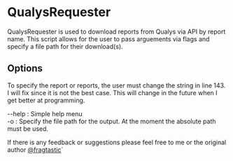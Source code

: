 # QualysRequester

QualysRequester is used to download reports from Qualys via API by report name. This script allows for the user to pass arguements via flags and specify a file path for their download(s). 

## Options

To specify the report or reports, the user must change the string in line 143. I will fix since it is not the best case. This will change in the future when I get better at programming. 

--help : Simple help menu <br/>
-o : Specify the file path for the output. At the moment the absolute path must be used. 

If there is any feedback or suggestions please feel free to me or the original author [@fragtastic]( https://github.com/fragtastic )`
